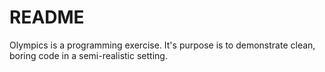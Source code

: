 # README

Olympics is a programming exercise. It's purpose is to demonstrate clean,
boring code in a semi-realistic setting.
